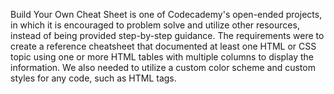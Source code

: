 Build Your Own Cheat Sheet is one of Codecademy's open-ended projects, in which it is encouraged to problem solve and utilize other resources, instead of being provided step-by-step guidance. The requirements were to create a reference cheatsheet that documented at least one HTML or CSS topic using one or more HTML tables with multiple columns to display the information. We also needed to utilize a custom color scheme and custom styles for any code, such as HTML tags.
